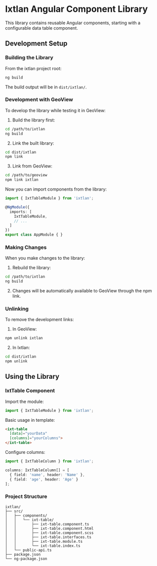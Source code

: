 # Ixtlan Angular Component Library

This library contains reusable Angular components, starting with a configurable data table component.

## Development Setup

### Building the Library

From the ixtlan project root:
```bash
ng build
```

The build output will be in `dist/ixtlan/`.

### Development with GeoView

To develop the library while testing it in GeoView:

1. Build the library first:
```bash
cd /path/to/ixtlan
ng build
```

2. Link the built library:
```bash
cd dist/ixtlan
npm link
```

3. Link from GeoView:
```bash
cd /path/to/geoview
npm link ixtlan
```

Now you can import components from the library:
```typescript
import { IxtTableModule } from 'ixtlan';

@NgModule({
  imports: [
    IxtTableModule,
    // ...
  ]
})
export class AppModule { }
```

### Making Changes

When you make changes to the library:

1. Rebuild the library:
```bash
cd /path/to/ixtlan
ng build
```

2. Changes will be automatically available to GeoView through the npm link.

### Unlinking

To remove the development links:

1. In GeoView:
```bash
npm unlink ixtlan
```

2. In Ixtlan:
```bash
cd dist/ixtlan
npm unlink
```

## Using the Library

### IxtTable Component

Import the module:
```typescript
import { IxtTableModule } from 'ixtlan';
```

Basic usage in template:
```html
<ixt-table 
  [data]="yourData"
  [columns]="yourColumns">
</ixt-table>
```

Configure columns:
```typescript
import { IxtTableColumn } from 'ixtlan';

columns: IxtTableColumn[] = [
  { field: 'name', header: 'Name' },
  { field: 'age', header: 'Age' }
];
```

### Project Structure

```
ixtlan/
├── src/
│   ├── components/
│   │   └── ixt-table/
│   │       ├── ixt-table.component.ts
│   │       ├── ixt-table.component.html
│   │       ├── ixt-table.component.scss
│   │       ├── ixt-table.interfaces.ts
│   │       ├── ixt-table.module.ts
│   │       └── ixt-table.index.ts
│   └── public-api.ts
├── package.json
└── ng-package.json
```
